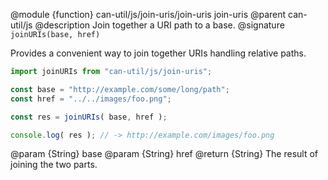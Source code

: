 @module {function} can-util/js/join-uris/join-uris join-uris
@parent can-util/js
@description Join together a URI path to a base.
@signature `joinURIs(base, href)`

Provides a convenient way to join together URIs handling relative paths.

```js
import joinURIs from "can-util/js/join-uris";

const base = "http://example.com/some/long/path";
const href = "../../images/foo.png";

const res = joinURIs( base, href );

console.log( res ); // -> http://example.com/images/foo.png
```

@param {String} base
@param {String} href
@return {String} The result of joining the two parts.
